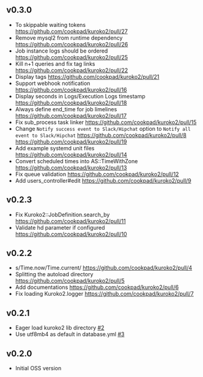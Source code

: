 ## v0.3.0

- To skippable waiting tokens https://github.com/cookpad/kuroko2/pull/27
- Remove mysql2 from runtime dependency https://github.com/cookpad/kuroko2/pull/26
- Job instance logs should be ordered https://github.com/cookpad/kuroko2/pull/25
- Kill n+1 queries and fix tag links https://github.com/cookpad/kuroko2/pull/22
- Display tags https://github.com/cookpad/kuroko2/pull/21
- Support webhook notification https://github.com/cookpad/kuroko2/pull/16
- Display seconds in Logs/Execution Logs timestamp https://github.com/cookpad/kuroko2/pull/18
- Always define end_time for job limelines https://github.com/cookpad/kuroko2/pull/17
- Fix sub_process task linker https://github.com/cookpad/kuroko2/pull/15
- Change `Notify success event to Slack/Hipchat` option to `Notify all event to Slack/Hipchat` https://github.com/cookpad/kuroko2/pull/8 https://github.com/cookpad/kuroko2/pull/19
- Add example systemd unit files https://github.com/cookpad/kuroko2/pull/14
- Convert scheduled times into AS::TimeWithZone https://github.com/cookpad/kuroko2/pull/13
- Fix queue validation https://github.com/cookpad/kuroko2/pull/12
- Add users_controller#edit https://github.com/cookpad/kuroko2/pull/9

## v0.2.3
- Fix Kuroko2::JobDefinition.search_by https://github.com/cookpad/kuroko2/pull/11
- Validate hd parameter if configured https://github.com/cookpad/kuroko2/pull/10

## v0.2.2
- s/Time.now/Time.current/ https://github.com/cookpad/kuroko2/pull/4
- Splitting the autoload directory https://github.com/cookpad/kuroko2/pull/5
- Add documentations https://github.com/cookpad/kuroko2/pull/6
- Fix loading Kuroko2.logger https://github.com/cookpad/kuroko2/pull/7

## v0.2.1
- Eager load kuroko2 lib directory [#2](https://github.com/cookpad/kuroko2/pull/2)
- Use utf8mb4 as default in database.yml [#3](https://github.com/cookpad/kuroko2/pull/3)

## v0.2.0
- Initial OSS version
